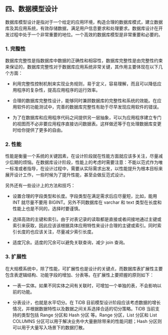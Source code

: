 ## 四、数据模型设计

数据库模型设计是指对于一个给定的应用环境，构造合理的数据库模式，建立数据库及其应用系统，有效存储数据，满足用户信息要求和处理要求。数据库设计在开发过程中处于一个非常重要的地位。一个高效的数据库模型是非常重要和必要的。

### 1. 完整性

数据库完整性是指数据库中数据的正确性和相容性，数据库完整性是由完整性约束来保证的，数据库完整性对于数据库应用系统非常关键，其作用主要体现在以下几个方面：

-   利用完整性控制机制来实现业务规则，易于定义，容易理解，而且可以降低应用程序的复杂性，提高应用程序的运行效率。

-   合理的数据库完整性设计，能够同时兼顾数据库的完整性和系统的效能。在应用软件的功能测试中，完善的数据库完整性有助于尽早发现应用软件的错误。

-   为了在数据库和应用程序代码之间提供另一层抽象，可以为应用程序建立专门的视图而不必非要应用程序直接访问数据表。这样做还等于在处理数据库变更时给你提供了更多的自由。

### 2. 性能

性能是衡量一个系统的关键因素，在设计阶段就在性能方面就应该多关注，尽量减少后期的烦恼。在数据库设计阶段，性能上的考虑时需要注意：不能以范式作为唯一标准或者指导，在设计过程中，需要从实际需求出发，以性能提升为根本目标来展开设计工作，一些时候为了提升性能，甚至会做反范式设计。

另外还有一些设计上的方法和技巧：

-   设置合理的字段类型和长度。字段类型在满足需求后应尽量短，比如，能用 INT 就尽量不要用 BIGINT。另外不同数据库在 varchar 和 text 类型在长度和性能上也是不同的，选择时要谨慎。

-   选择高效的主键和索引。由于对表记录的读取都是直接或者间接地通过主键或索引来获取，因此应该该根据具体应用特性来设计合理的主键或索引。同时索引长度的也应该关注，尽量减少索引长度。

-   适度冗余。适度的冗余可以避免关联查询，减少 join 查询。

### 3. 扩展性

在大规模系统中，除了性能，可扩展性也是设计的关键点，而数据库表扩展性主要包含表逻辑结构、功能字段的增加、分表等。在扩展性上要把握的原则如下：

-   一表一实体。如果不同实体之间有关联时，可增加一个单独的表，不会影响以前的功能。

-   分表设计，也就是水平切分。在 TiDB 目前模型设计阶段应该考虑数据的增长情况，并根据数据特性以及数据之间关系选择合适的切分策略。TiDB
    当前支持的类型包括 Range 分区和 Hash 分区 等。Range 分区，List 分区和 List COLUMNS 分区可以用于解决业务中大量删除带来的性能问题；Hash
    分区则可以用于大量写入场景下的数据打散。
